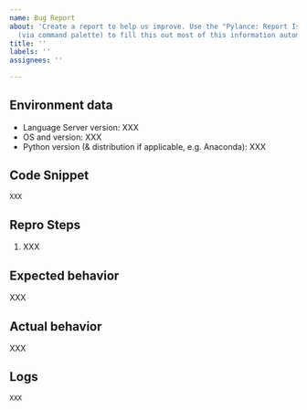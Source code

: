 ```yaml
---
name: Bug Report
about: 'Create a report to help us improve. Use the "Pylance: Report Issue" command
  (via command palette) to fill this out most of this information automatically.'
title: ''
labels: ''
assignees: ''

---
```


<!--
Read the guidelines for filing an issue first.

https://github.com/microsoft/pylance-release/blob/main/TROUBLESHOOTING.md#filing-an-issue
-->

## Environment data

<!--
To find your version, you can either:

- Open the VS Code extensions panel. Locate Pylance from the list of installed extensions. The version appears next to the name.

- Select "View: Toggle Output" from the command palette (Ctrl+Shift+P on Windows/Linux, Command+Shift+P on macOS), then select "Python Language Server" in the dropdown on the right. Look for the line Pylance Language Server version X in the console.
-->

- Language Server version: XXX
- OS and version: XXX
- Python version (& distribution if applicable, e.g. Anaconda): XXX

## Code Snippet

<!--
Please provide a minimal, self-contained code snippet that reproduces the issue. If the code snippet uses any libraries, please specify the versions used.

Note: If you think a GIF of what is happening would be helpful, consider tools like https://www.cockos.com/licecap/, https://github.com/phw/peek or https://www.screentogif.com/ .
-->

```python
XXX
```

## Repro Steps

<!--
If multiple steps are needed to reproduce the issue, please list the steps here. Delete this section if not needed.
-->

1. XXX

## Expected behavior

XXX

## Actual behavior

XXX

## Logs

<!--
Enable trace logging by adding "python.analysis.logLevel": "Trace" to your settings.json configuration file.

Adding this will cause a large amount of info to be printed to the Python output panel. This should not be left long term, as the performance impact of the logging is significant.
-->

```
XXX
```
